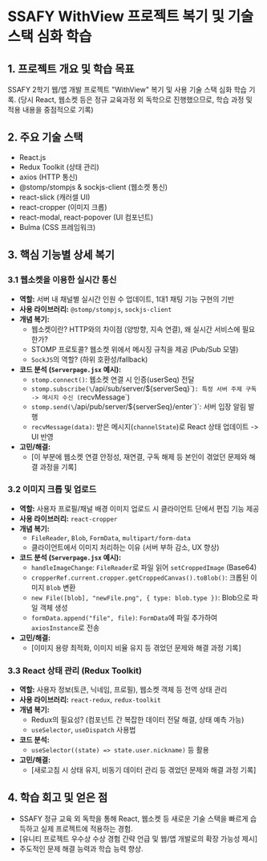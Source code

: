 # SSAFY WithView 프로젝트 복기 및 기술 스택 심화 학습

## 1. 프로젝트 개요 및 학습 목표
SSAFY 2학기 웹/앱 개발 프로젝트 "WithView" 복기 및 사용 기술 스택 심화 학습 기록.
(당시 React, 웹소켓 등은 정규 교육과정 외 독학으로 진행했으므로, 학습 과정 및 적용 내용을 중점적으로 기록)

## 2. 주요 기술 스택
- React.js
- Redux Toolkit (상태 관리)
- axios (HTTP 통신)
- @stomp/stompjs & sockjs-client (웹소켓 통신)
- react-slick (캐러셀 UI)
- react-cropper (이미지 크롭)
- react-modal, react-popover (UI 컴포넌트)
- Bulma (CSS 프레임워크)

## 3. 핵심 기능별 상세 복기

### 3.1 웹소켓을 이용한 실시간 통신
- **역할:** 서버 내 채널별 실시간 인원 수 업데이트, 1대1 채팅 기능 구현의 기반
- **사용 라이브러리:** `@stomp/stompjs`, `sockjs-client`
- **개념 복기:**
    - 웹소켓이란? HTTP와의 차이점 (양방향, 지속 연결), 왜 실시간 서비스에 필요한가?
    - STOMP 프로토콜? 웹소켓 위에서 메시징 규칙을 제공 (Pub/Sub 모델)
    - `SockJS`의 역할? (하위 호환성/fallback)
- **코드 분석 (`Serverpage.jsx` 예시):**
    - `stomp.connect()`: 웹소켓 연결 시 인증(userSeq) 전달
    - `stomp.subscribe(\`/api/sub/server/${serverSeq}\`)`: 특정 서버 주제 구독 -> 메시지 수신 (`recvMessage`)
    - `stomp.send(\`/api/pub/server/${serverSeq}/enter\`)`: 서버 입장 알림 발행
    - `recvMessage(data)`: 받은 메시지(`channelState`)로 React 상태 업데이트 -> UI 반영
- **고민/해결:**
    - [이 부분에 웹소켓 연결 안정성, 재연결, 구독 해제 등 본인이 겪었던 문제와 해결 과정을 기록]

### 3.2 이미지 크롭 및 업로드
- **역할:** 사용자 프로필/채널 배경 이미지 업로드 시 클라이언트 단에서 편집 기능 제공
- **사용 라이브러리:** `react-cropper`
- **개념 복기:**
    - `FileReader`, `Blob`, `FormData`, `multipart/form-data`
    - 클라이언트에서 이미지 처리하는 이유 (서버 부하 감소, UX 향상)
- **코드 분석 (`Serverpage.jsx` 예시):**
    - `handleImageChange`: `FileReader`로 파일 읽어 `setCroppedImage` (Base64)
    - `cropperRef.current.cropper.getCroppedCanvas().toBlob()`: 크롭된 이미지 `Blob` 변환
    - `new File([blob], "newFile.png", { type: blob.type })`: Blob으로 파일 객체 생성
    - `formData.append("file", file)`: `FormData`에 파일 추가하여 `axiosInstance`로 전송
- **고민/해결:**
    - [이미지 용량 최적화, 이미지 비율 유지 등 겪었던 문제와 해결 과정 기록]

### 3.3 React 상태 관리 (Redux Toolkit)
- **역할:** 사용자 정보(토큰, 닉네임, 프로필), 웹소켓 객체 등 전역 상태 관리
- **사용 라이브러리:** `react-redux`, `redux-toolkit`
- **개념 복기:**
    - Redux의 필요성? (컴포넌트 간 복잡한 데이터 전달 해결, 상태 예측 가능)
    - `useSelector`, `useDispatch` 사용법
- **코드 분석:**
    - `useSelector((state) => state.user.nickname)` 등 활용
- **고민/해결:**
    - [새로고침 시 상태 유지, 비동기 데이터 관리 등 겪었던 문제와 해결 과정 기록]

## 4. 학습 회고 및 얻은 점
- SSAFY 정규 교육 외 독학을 통해 React, 웹소켓 등 새로운 기술 스택을 빠르게 습득하고 실제 프로젝트에 적용하는 경험.
- [유니티 프로젝트 우수상 수상 경험 간략 언급 및 웹/앱 개발로의 확장 가능성 제시]
- 주도적인 문제 해결 능력과 학습 능력 향상.